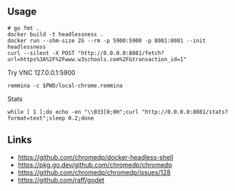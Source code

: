 
## Usage

```
# go fmt .
docker build -t headlessness .
docker run --shm-size 2G --rm -p 5900:5900 -p 8081:8081 --init headlessness
curl --silent -X POST "http://0.0.0.0:8081/fetch?url=https%3A%2F%2Fwww.w3schools.com%2F&transaction_id=1"
```

Try VNC 127.0.0.1:5900
```
remmina -c $PWD/local-chrome.remmina
```


Stats
```
while [ 1 ];do echo -en "\\033[0;0H";curl "http://0.0.0.0:8081/stats?format=text";sleep 0.2;done
```


## Links

* https://github.com/chromedp/docker-headless-shell
* https://pkg.go.dev/github.com/chromedp/chromedp
* https://github.com/chromedp/chromedp/issues/128
* https://github.com/raff/godet